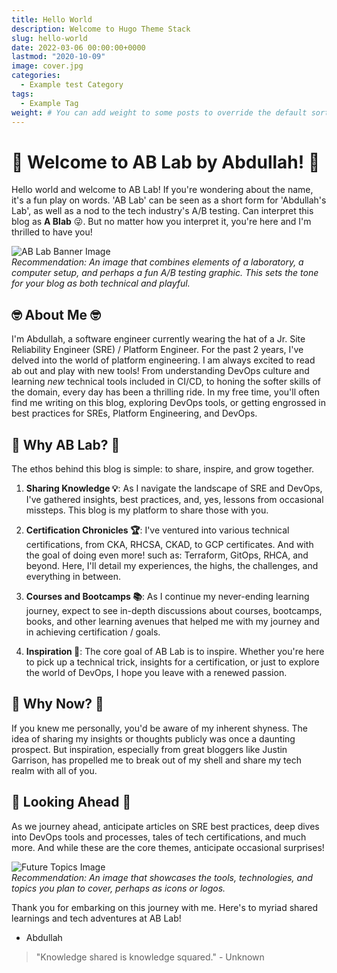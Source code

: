 ```yaml
---
title: Hello World
description: Welcome to Hugo Theme Stack
slug: hello-world
date: 2022-03-06 00:00:00+0000
lastmod: "2020-10-09"
image: cover.jpg
categories:
  - Example test Category
tags:
  - Example Tag
weight: # You can add weight to some posts to override the default sorting (date descending)
---
```


# 🎉 Welcome to AB Lab by Abdullah! 🎉

Hello world and welcome to AB Lab! If you're wondering about the name, it's a fun play on words. 'AB Lab' can be seen as a short form for 'Abdullah's Lab', as well as a nod to the tech industry's A/B testing. Can interpret this blog as **A Blab** 😜. But no matter how you interpret it, you're here and I'm thrilled to have you!

![AB Lab Banner Image](your-banner-image-url)  
_Recommendation: An image that combines elements of a laboratory, a computer setup, and perhaps a fun A/B testing graphic. This sets the tone for your blog as both technical and playful._

## 🤓 About Me 🤓

I'm Abdullah, a software engineer currently wearing the hat of a Jr. Site Reliability Engineer (SRE) / Platform Engineer. For the past 2 years, I've delved into the world of platform engineering. I am always excited to read ab out and play with new tools! From understanding DevOps culture and learning _new_ technical tools included in CI/CD, to honing the softer skills of the domain, every day has been a thrilling ride. In my free time, you'll often find me writing on this blog, exploring DevOps tools, or getting engrossed in best practices for SREs, Platform Engineering, and DevOps.

## 🚀 Why AB Lab? 🚀

The ethos behind this blog is simple: to share, inspire, and grow together.

1. **Sharing Knowledge 💡**: As I navigate the landscape of SRE and DevOps, I've gathered insights, best practices, and, yes, lessons from occasional missteps. This blog is my platform to share those with you.

2. **Certification Chronicles 🏆**: I've ventured into various technical certifications, from CKA, RHCSA, CKAD, to GCP certificates. And with the goal of doing even more! such as: Terraform, GitOps, RHCA, and beyond. Here, I'll detail my experiences, the highs, the challenges, and everything in between.

3. **Courses and Bootcamps 📚**: As I continue my never-ending learning journey, expect to see in-depth discussions about courses, bootcamps, books, and other learning avenues that helped me with my journey and in achieving certification / goals.

4. **Inspiration 💭**: The core goal of AB Lab is to inspire. Whether you're here to pick up a technical trick, insights for a certification, or just to explore the world of DevOps, I hope you leave with a renewed passion.

## 🤔 Why Now? 🤔

If you knew me personally, you'd be aware of my inherent shyness. The idea of sharing my insights or thoughts publicly was once a daunting prospect. But inspiration, especially from great bloggers like Justin Garrison, has propelled me to break out of my shell and share my tech realm with all of you.

## 🌱 Looking Ahead 🌱

As we journey ahead, anticipate articles on SRE best practices, deep dives into DevOps tools and processes, tales of tech certifications, and much more. And while these are the core themes, anticipate occasional surprises!

![Future Topics Image](your-future-topics-image-url)  
_Recommendation: An image that showcases the tools, technologies, and topics you plan to cover, perhaps as icons or logos._

Thank you for embarking on this journey with me. Here's to myriad shared learnings and tech adventures at AB Lab!

- Abdullah

> "Knowledge shared is knowledge squared." - Unknown
